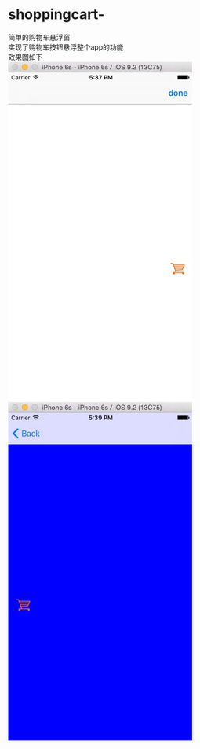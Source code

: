 # shoppingcart-
简单的购物车悬浮窗
<br>
实现了购物车按钮悬浮整个app的功能
<br>
  效果图如下
  <br>
![](https://github.com/Fairy-happy/shoppingcart-/blob/master/1.png)
<br>
![](https://github.com/Fairy-happy/shoppingcart-/blob/master/2.png)
